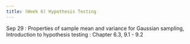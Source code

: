 ```yaml
---
title: (Week 6) Hypothesis Testing
---
```


Sep 29
: Properties of sample mean and variance for Gaussian sampling, Introduction to hypothesis testing
  : Chapter 6.3, 9.1 - 9.2

